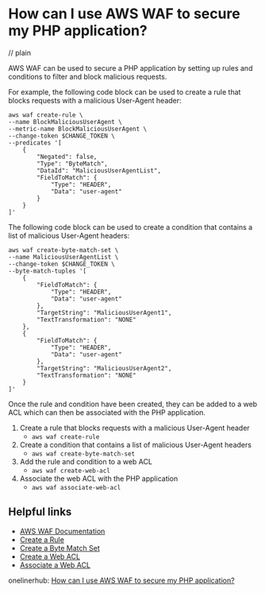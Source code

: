# How can I use AWS WAF to secure my PHP application?
// plain

AWS WAF can be used to secure a PHP application by setting up rules and conditions to filter and block malicious requests.

For example, the following code block can be used to create a rule that blocks requests with a malicious User-Agent header:
```
aws waf create-rule \
--name BlockMaliciousUserAgent \
--metric-name BlockMaliciousUserAgent \
--change-token $CHANGE_TOKEN \
--predicates '[
    {
        "Negated": false,
        "Type": "ByteMatch",
        "DataId": "MaliciousUserAgentList",
        "FieldToMatch": {
            "Type": "HEADER",
            "Data": "user-agent"
        }
    }
]'
```

The following code block can be used to create a condition that contains a list of malicious User-Agent headers:
```
aws waf create-byte-match-set \
--name MaliciousUserAgentList \
--change-token $CHANGE_TOKEN \
--byte-match-tuples '[
    {
        "FieldToMatch": {
            "Type": "HEADER",
            "Data": "user-agent"
        },
        "TargetString": "MaliciousUserAgent1",
        "TextTransformation": "NONE"
    },
    {
        "FieldToMatch": {
            "Type": "HEADER",
            "Data": "user-agent"
        },
        "TargetString": "MaliciousUserAgent2",
        "TextTransformation": "NONE"
    }
]'
```

Once the rule and condition have been created, they can be added to a web ACL which can then be associated with the PHP application.

1. Create a rule that blocks requests with a malicious User-Agent header
    * `aws waf create-rule`
2. Create a condition that contains a list of malicious User-Agent headers
    * `aws waf create-byte-match-set`
3. Add the rule and condition to a web ACL
    * `aws waf create-web-acl`
4. Associate the web ACL with the PHP application
    * `aws waf associate-web-acl`

## Helpful links
- [AWS WAF Documentation](https://docs.aws.amazon.com/waf/latest/developerguide/what-is-aws-waf.html)
- [Create a Rule](https://docs.aws.amazon.com/waf/latest/APIReference/API_CreateRule.html)
- [Create a Byte Match Set](https://docs.aws.amazon.com/waf/latest/APIReference/API_CreateByteMatchSet.html)
- [Create a Web ACL](https://docs.aws.amazon.com/waf/latest/APIReference/API_CreateWebACL.html)
- [Associate a Web ACL](https://docs.aws.amazon.com/waf/latest/APIReference/API_AssociateWebACL.html)

onelinerhub: [How can I use AWS WAF to secure my PHP application?](https://onelinerhub.com/php-aws/how-can-i-use-aws-waf-to-secure-my-php-application)